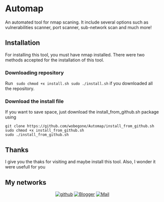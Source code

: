 # Automap
An automated tool for nmap scaning. It include several options such as vulnerabilities scanner, port scanner, sub-network scan and much more!

## Installation
For installing this tool, you must have nmap installed.
There were two methods accepted for the installation of this tool.

### Downloading repository
Run ```
sudo chmod +x install.sh
sudo ./install.sh``` if you downloaded all the repository. 

### Download the install file
If you want to save space, just download the install_from_github.sh package using 
```
git clone https://github.com/wobegone/Automap/install_from_github.sh
sudo chmod +x install_from_github.sh
sudo ./install_from_github.sh
``` 

## Thanks
I give you the thaks for visiting and maybe install this tool.
Also, I wonder it were usefull for you

## My networks

<p align="center">
  <a href="#"><img src="https://img.shields.io/badge/GitHub-100000?style=for-the-badge&logo=github&logoColor=white" alt="github"></a>
  <a href="https://infinitopython.blogspot.com"><img src="https://img.shields.io/badge/Blogger-0077B5?style=for-the-badge&logo=blogger&logoColor=white" alt="Blogger"></a>
<a href="mailto:infinitopython@tech-center.com"><img src="https://img.shields.io/badge/mail-F7DF1E?style=for-the-badge&logo=gmail&logoColor=black" alt="Mail"></a>

</p>
